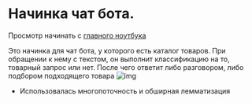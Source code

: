 # Начинка чат бота.

Просмотр начинать с [главного ноутбука](https://github.com/Sly-Dog/Projects/blob/main/chat_bot/chat_bot.ipynb)

Это начинка для чат бота, у которого есть каталог товаров. При обращении к нему с текстом, он выполнит классификацию на то,
товарный запрос или нет. После чего ответит либо разговором, либо подбором подходящего товара
![img](https://camo.githubusercontent.com/e4c9c365f8070ce814b5b594b33fba76de41dcd5db05b01e59f0480671e98182/68747470733a2f2f7261772e67697468756275736572636f6e74656e742e636f6d2f536c792d446f672f6174746163686d656e74732f6d61696e2f636861745f626f745f6d61702e706e67)

- Использовалась многопоточность и обширная лемматизация  
